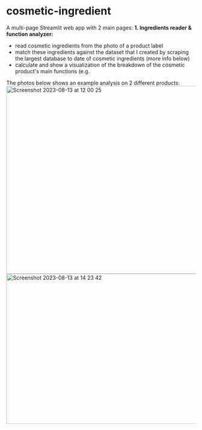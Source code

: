 # cosmetic-ingredient
 
A multi-page Streamlit web app with 2 main pages:
**1. Ingredients reader & function analyzer:**
- read cosmetic ingredients from the photo of a product label
- match these ingredients against the dataset that I created by scraping the largest database to date of cosmetic ingredients (more info below)
- calculate and show a visualization of the breakdown of the cosmetic product's main functions (e.g. 

The photos below shows an example analysis on 2 different products:
<img width="780" alt="Screenshot 2023-08-13 at 12 00 25" src="https://github.com/irenehng/cosmetic-ingredient/assets/113161586/52327e9f-8b9a-41c5-a795-f2c2328c4cd4" height="500px" width="80px">
<img width="939" alt="Screenshot 2023-08-13 at 14 23 42" src="https://github.com/irenehng/cosmetic-ingredient/assets/113161586/1232a3b1-d6c7-41ed-8390-4e9991dce5f2" height = "400px">
